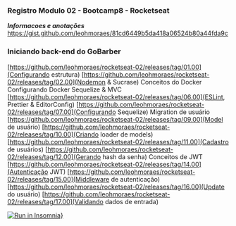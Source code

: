 ### Registro Modulo 02 - Bootcamp8 - Rocketseat

***Informacoes e anotações***
https://gist.github.com/leohmoraes/81cd6449b5da418a06524b80a44fda9c

### Iniciando back-end do GoBarber
[https://github.com/leohmoraes/rocketseat-02/releases/tag/01.00](Configurando estrutura)
[https://github.com/leohmoraes/rocketseat-02/releases/tag/02.00](Nodemon & Sucrase)
Conceitos do Docker
Configurando Docker
Sequelize & MVC
[https://github.com/leohmoraes/rocketseat-02/releases/tag/06.00](ESLint, Prettier & EditorConfig)
[https://github.com/leohmoraes/rocketseat-02/releases/tag/07.00](Configurando Sequelize)
Migration de usuário
[https://github.com/leohmoraes/rocketseat-02/releases/tag/09.00](Model de usuário)
[https://github.com/leohmoraes/rocketseat-02/releases/tag/10.00](Criando loader de models)
[https://github.com/leohmoraes/rocketseat-02/releases/tag/11.00](Cadastro de usuários)
[https://github.com/leohmoraes/rocketseat-02/releases/tag/12.00](Gerando hash da senha)
Conceitos de JWT
[https://github.com/leohmoraes/rocketseat-02/releases/tag/14.00](Autenticação JWT)
[https://github.com/leohmoraes/rocketseat-02/releases/tag/15.00](Middleware de autenticação)
[https://github.com/leohmoraes/rocketseat-02/releases/tag/16.00](Update do usuário)
[https://github.com/leohmoraes/rocketseat-02/releases/tag/17.00](Validando dados de entrada)


[![Run in Insomnia}](https://insomnia.rest/images/run.svg)](https://insomnia.rest/run/?label=Teste%20no%20Insomnia&uri=https%3A%2F%2Fgithub.com%2Fleohmoraes%2Frocketseat-02%2Finsomnia.json)
